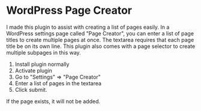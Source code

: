 # WordPress Page Creator

I made this plugin to assist with creating a list of pages easily. In a WordPress settings page called "Page Creator", you can enter a list of page titles to create multiple pages at once.
The textarea requires that each page title be on its own line. This plugin also comes with a page selector to create multiple subpages in this way.

1. Install plugin normally
2. Activate plugin
3. Go to "Settings" => "Page Creator"
4. Enter a list of pages in the textarea
5. Click submit.

If the page exists, it will not be added.
